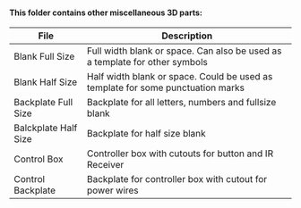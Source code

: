 #### This folder contains other miscellaneous 3D parts:

| File | Description |
|------|-------------|
|Blank Full Size| Full width blank or space. Can also be used as a template for other symbols|
|Blank Half Size| Half width blank or space. Could be used as template for some punctuation marks|
|Backplate Full Size| Backplate for all letters, numbers and fullsize blank|
|Balckplate Half Size| Backplate for half size blank|
|Control Box|Controller box with cutouts for button and IR Receiver|
|Control Backplate|Backplate for controller box with cutout for power wires|

